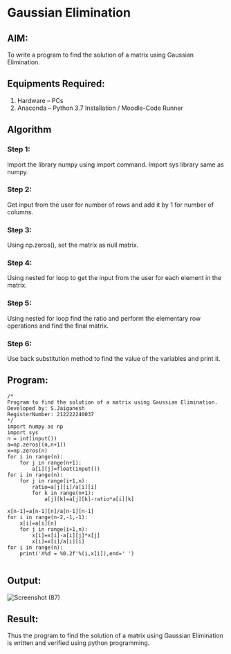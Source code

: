 # Gaussian Elimination

## AIM:
To write a program to find the solution of a matrix using Gaussian Elimination.

## Equipments Required:
1. Hardware – PCs
2. Anaconda – Python 3.7 Installation / Moodle-Code Runner

## Algorithm
### Step 1:
Import the library numpy using import command. Import sys library same as numpy.
### Step 2:
Get input from the user for number of rows and add it by 1 for number of columns.
### Step 3:
Using np.zeros(), set the matrix as null matrix.
### Step 4:
Using nested for loop to get the input from the user for each element in the matrix.
### Step 5:
Using nested for loop find the ratio and perform the elementary row operations and find the final matrix.
### Step 6:
Use back substitution method to find the value of the variables and print it.

## Program:
```
/*
Program to find the solution of a matrix using Gaussian Elimination.
Developed by: S.Jaiganesh
RegisterNumber: 212222240037
*/
import numpy as np
import sys
n = int(input())
a=np.zeros((n,n+1))
x=np.zeros(n)
for i in range(n):
    for j in range(n+1):
        a[i][j]=float(input())
for i in range(n):
    for j in range(i+1,n):
        ratio=a[j][i]/a[i][i]
        for k in range(n+1):
            a[j][k]=a[j][k]-ratio*a[i][k]
            
x[n-1]=a[n-1][n]/a[n-1][n-1]
for i in range(n-2,-1,-1):
    x[i]=a[i][n]
    for j in range(i+1,n):
        x[i]=x[i]-a[i][j]*x[j]
        x[i]=x[i]/a[i][i]
for i in range(n):
    print('X%d = %0.2f'%(i,x[i]),end=' ')
    

```

## Output:
![Screenshot (87)](https://github.com/Jaiganesh235/Gaussian/assets/118657189/b9eae592-60d7-4271-96b5-7c2e98b33fbf)

## Result:
Thus the program to find the solution of a matrix using Gaussian Elimination is written and verified using python programming.

